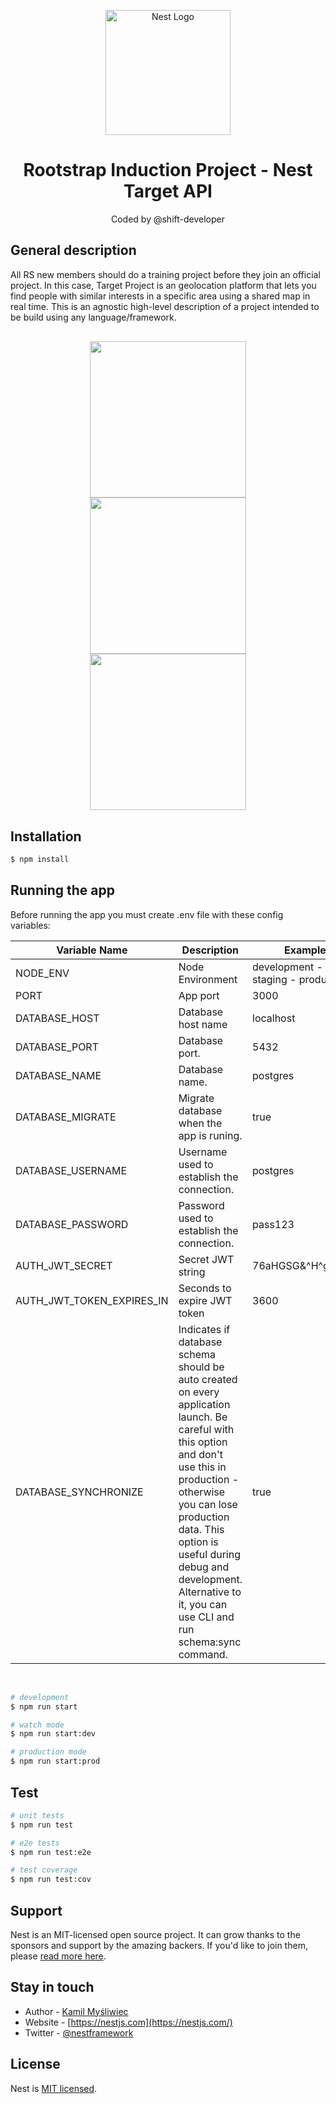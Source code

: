 <div align="center">
  <p>
    <a href="http://nestjs.com/" target="blank"><img src="https://nestjs.com/img/logo-small.svg" width="200" alt="Nest Logo" /></a>
  </p>
  <h1>Rootstrap Induction Project - Nest Target API</h1>
  <p>Coded by @shift-developer</p>
</div>


## General description
All RS new members should do a training project before they join an official project. In this case, Target Project is an geolocation platform that lets you find people with similar interests in a specific area using a shared map in real time.
This is an agnostic high-level description of a project intended to be build using any language/framework.

<div align="center" style="margin: 30px">
  <img 
    style="width: 250px" 
    src="https://user-images.githubusercontent.com/61192769/186020115-14b6c8c2-3243-4f34-96f0-8020ee230475.png"
  />
  <img 
    style="width: 250px" 
    src="https://user-images.githubusercontent.com/61192769/186020404-1e568124-ecb9-42b4-b304-7b7fdb8ed646.png"
  />
  <img 
    style="width: 250px" 
    src="https://user-images.githubusercontent.com/61192769/186020897-bb7def92-fb82-47e3-81ca-d72358890082.png"
  />
  
</div>

## Installation

```bash
$ npm install
```

## Running the app

Before running the app you must create .env file with these config variables:


Variable Name | Description | Example
-- | -- | --
NODE_ENV | Node Environment | development - test - staging - production
PORT | App port | 3000
DATABASE_HOST | Database host name | localhost
DATABASE_PORT | Database port. | 5432
DATABASE_NAME | Database name. | postgres
DATABASE_MIGRATE | Migrate database when the app is runing. | true
DATABASE_USERNAME | Username used to establish the connection. | postgres
DATABASE_PASSWORD | Password used to establish the connection. | pass123
AUTH_JWT_SECRET | Secret JWT string | 76aHGSG&^H^gdkasd
AUTH_JWT_TOKEN_EXPIRES_IN | Seconds to expire JWT token | 3600
DATABASE_SYNCHRONIZE | Indicates if database schema should be auto created on every application launch. Be careful with this option and don't use this in production - otherwise you can lose production data. This option is useful during debug and development. Alternative to it, you can use CLI and run schema:sync command. | true


<br class="Apple-interchange-newline">

```bash
# development
$ npm run start

# watch mode
$ npm run start:dev

# production mode
$ npm run start:prod
```

## Test

```bash
# unit tests
$ npm run test

# e2e tests
$ npm run test:e2e

# test coverage
$ npm run test:cov
```

## Support

Nest is an MIT-licensed open source project. It can grow thanks to the sponsors and support by the amazing backers. If you'd like to join them, please [read more here](https://docs.nestjs.com/support).

## Stay in touch

- Author - [Kamil Myśliwiec](https://kamilmysliwiec.com)
- Website - [https://nestjs.com](https://nestjs.com/)
- Twitter - [@nestframework](https://twitter.com/nestframework)

## License

Nest is [MIT licensed](LICENSE).
